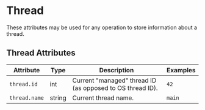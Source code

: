 <!--- Hugo front matter used to generate the website version of this page:
--->

# Thread

These attributes may be used for any operation to store information about a thread.

## Thread Attributes

<!-- semconv registry.thread(omit_requirement_level) -->
| Attribute  | Type | Description  | Examples  |
|---|---|---|---|
| `thread.id` | int | Current "managed" thread ID (as opposed to OS thread ID). | `42` |
| `thread.name` | string | Current thread name. | `main` |
<!-- endsemconv -->